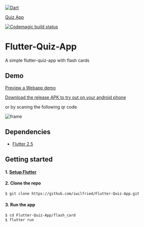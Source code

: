 [![Dart](https://github.com/iwilfried/Flutter-Quiz-App/actions/workflows/dart.yml/badge.svg)](https://github.com/iwilfried/Flutter-Quiz-App/actions/workflows/dart.yml)


[Quiz App](https://iwilfried.github.io/#/)

[![Codemagic build status](https://api.codemagic.io/apps/61408ce7db3816c8e2627b45/61408ce7db3816c8e2627b44/status_badge.svg)](https://codemagic.io/apps/61408ce7db3816c8e2627b45/61408ce7db3816c8e2627b44/latest_build)
# Flutter-Quiz-App

A simple flutter-quiz-app with flash cards

## Demo

[Preview a Webapp demo](https://flutter-quiz-app.s3.amazonaws.com/index.html) 

[Download the release APK to try out on your android phone](https://install.appcenter.ms/users/momenamiin/apps/quiz-app/distribution_groups/testers) 

or by scaning the following qr code 

![frame](https://user-images.githubusercontent.com/18642838/136697050-a5717b16-afff-44f6-81a3-b3337d088b73.png)

## Dependencies

* [Flutter 2.5](https://flutter.dev/)

## Getting started

#### 1. [Setup Flutter](https://flutter.dev/docs/get-started/install)

#### 2. Clone the repo

```sh
$ git clone https://github.com/iwilfried/Flutter-Quiz-App.git
```

#### 3. Run the app

```sh
$ cd Flutter-Quiz-App/flash_card
$ flutter run
```

